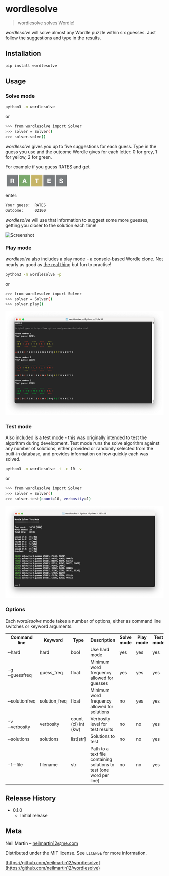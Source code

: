 # wordlesolve
> wordlesolve solves Wordle!

*wordlesolve* will solve almost any Wordle puzzle within six guesses. Just follow the suggestions and type in the results.

## Installation

```sh
pip install wordlesolve
```

## Usage

### Solve mode

```sh
python3 -m wordlesolve
```
or
```sh
>>> from wordlesolve import Solver
>>> solver = Solver()
>>> solver.solve()
```

*wordlesolve* gives you up to five suggestions for each guess.
Type in the guess you use and the outcome Wordle gives for each letter: 0 for grey, 1 for yellow, 2 for green.

For example if you guess RATES and get

![Screenshot](img/rates.png)

enter:
```sh
Your guess:  RATES
Outcome:     02100
````

*wordlesolve* will use that information to suggest some more guesses, getting you closer to the solution each time!

![Screenshot](img/solvemode.png)

### Play mode

*wordlesolve* also includes a play mode - a console-based Wordle clone. Not nearly as good as [the real thing](https://www.nytimes.com/games/wordle/index.html) but fun to practise!

```sh
python3 -m wordlesolve -p
```
or
```sh
>>> from wordlesolve import Solver
>>> solver = Solver()
>>> solver.play()
```

![Screenshot](img/playmode.png)

### Test mode

Also included is a test mode - this was originally intended to test the algorithm during development. Test mode runs the solve algorithm against any number of solutions, either provided or randomly selected from the built-in database, and provides information on how quickly each was solved.

```sh
python3 -m wordlesolve -t -c 10 -v
```
or
```sh
>>> from wordlesolve import Solver
>>> solver = Solver()
>>> solver.test(count=10, verbosity=1)
```

![Screenshot](img/testmode.png)

### Options
Each *wordlesolve* mode takes a number of options, either as command line switches or keyword arguments.

<table>
    <tr>
        <th>Command line</th>
        <th>Keyword</th>
        <th>Type</th>
        <th>Description</th>
        <th>Solve mode</th>
        <th>Play mode</th>
        <th>Test mode</th>
    </tr>
    <tr>
        <td>&#8209;&#8209;hard</td>
        <td>hard</td>
        <td>bool</td>
        <td>Use hard mode</td>
        <td>yes</td>
        <td>yes</td>
        <td>yes</td>
    </tr>
    <tr>
        <td>-g &#8209;&#8209;guessfreq</td>
        <td>guess_freq</td>
        <td>float</td>
        <td>Minimum word frequency allowed for guesses</td>
        <td>yes</td>
        <td>yes</td>
        <td>yes</td>
    </tr>
    <tr>
        <td>&#8209;&#8209;solutionfreq</td>
        <td>solution_freq</td>
        <td>float</td>
        <td>Minimum word frequency allowed for solutions</td>
        <td>no</td>
        <td>yes</td>
        <td>yes</td>
    </tr>
    <tr>
        <td>-v &#8209;&#8209;verbosity</td>
        <td>verbosity</td>
        <td>count (cl) int (kw)</td>
        <td>Verbosity level for test results</td>
        <td>no</td>
        <td>no</td>
        <td>yes</td>
    </tr>
    <tr>
        <td>&#8209;&#8209;solutions</td>
        <td>solutions</td>
        <td>list[str]</td>
        <td>Solutions to test</td>
        <td>no</td>
        <td>no</td>
        <td>yes</td>
    </tr>
    <tr>
        <td>-f &#8209;&#8209;file</td>
        <td>filename</td>
        <td>str</td>
        <td>Path to a text file containing solutions to test (one word per line)</td>
        <td>no</td>
        <td>no</td>
        <td>yes</td>
    </tr>
</table>

## Release History

* 0.1.0
    * Initial release

## Meta

Neil Martin – neilmartin12@me.com

Distributed under the MIT license. See ``LICENSE`` for more information.

[https://github.com/neilmartin12/wordlesolve](https://github.com/neilmartin12/wordlesolve)

